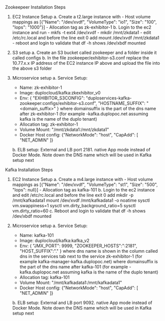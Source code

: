Zookeepeer Installation Steps

1. EC2 Instance Setup
	a. Create a t2.large instance with 
		- Host volume mappings as [{"Name": "/dev/xvdf", "VolumeType": "io1", "Size": "100", "Iops": "1000"}]
		- Allocation tag as zk-exhibitor-1
	b. Login to the ec2 instance and run
		- mkfs -t ext4 /dev/xvdf
		- mkdir /mnt/zkdata1
		- edit /etc/rc.local and before the line exit 0 add mount /dev/xvdf /mnt/zkdata1
		- reboot and login to validate that df -h shows /dev/xbdf mounted
2. S3 setup
   a. Create an S3 bucket called zookeeper and a folder inside it called configs
   b. In the file zookeeper/exhibitor-s3.conf replace the 10.77.x.x IP address of the EC2 instance IP above and upload the file into the above s3 folder

3. Microservice setup
   a. Service Setup:
   	- Name: zk-exhibitor-1
   	- Image: duplocloud/kafka:zkexhibitor_v0
   	- Env: { "EXHIBITOR_S3CONFIG": "duploservices-kafka-zookeeper:configs/exhibitor-s3.conf", "HOSTNAME_SUFFIX": "<domain_suffix>" } where domainsuffix is the part of the dns name after zk-exhibitor-1 (for example -kafka.duplopoc.net assuming kafka is the name of the duplo tenant)
   	- Allocation tag: zk-exhibitor-1
   	- Volume Mount: "/mnt/zkdata1:/mnt/zkdata1"
   	- Docker Host config: {"NetworkMode": "host", "CapAdd": [ "NET_ADMIN" ]}

   b. ELB setup: External and LB port 2181. native App mode instead of Docker Mode. Note down the DNS name which will be used in Kafka setup next


Kafka Installation Steps

1. EC2 Instance Setup
	a. Create a m4.large instance with 
		- Host volume mappings as [{"Name": "/dev/xvdf", "VolumeType": "st1", "Size": "500", "Iops": null}]
		- Allocation tag as kafka-101
	b. Login to the ec2 instance and edit /etc/rc.local and before the line exit 0 add 
	    mkdir -p /mnt/kafkadata1
		mount /dev/xvdf /mnt/kafkadata1 -o noatime
		sysctl vm.swappiness=1
		sysctl vm.dirty_background_ratio=5
		sysctl vm.dirty_ratio=60 
	c. Reboot and login to validate that df -h shows /dev/xbdf mounted

3. Microservice setup
   a. Service Setup:
   	- Name: kafka-101
   	- Image: duplocloud/kafka:kafka_v2
   	- Env: { "JMX_PORT": 9999, "ZOOKEEPER_HOSTS":"<dnsname>:2181", "HOST_SUFFIX":".<dnsdomain>" } where dns name is shown in the column called dns in the services tab next to the service zk-exhibitor-1 (for example kafka-manager-kafka.duplopoc.net) where domainsuffix is the part of the dns name after kafka-101 (for example -kafka.duplopoc.net assuming kafka is the name of the duplo tenant)
   	- Allocation tag: kafka-101
   	- Volume Mount: "/mnt/kafkadata1:/mnt/kafkadata1"
   	- Docker Host config: {"NetworkMode": "host", "CapAdd": [ "NET_ADMIN" ]}

   b. ELB setup: External and LB port 9092. native App mode instead of Docker Mode. Note down the DNS name which will be used in Kafka setup next



